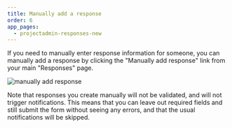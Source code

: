 ```yaml
---
title: Manually add a response
order: 6
app_pages:
  - projectadmin-responses-new
---
```


If you need to manually enter response information for someone, you can manually add a response by clicking the "Manually add response" link from your main "Responses" page.

![manually add response](../images/manually_add_response.png)

Note that responses you create manually will not be validated, and will not trigger notifications. This means that you can leave out required fields and still submit the form without seeing any errors, and that the usual notifications will be skipped.
